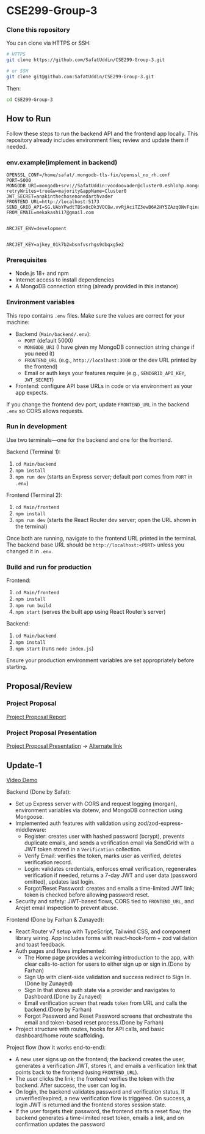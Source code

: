 # CSE299-Group-3

### Clone this repository

You can clone via HTTPS or SSH:

```bash
# HTTPS
git clone https://github.com/SafatUddin/CSE299-Group-3.git

# or SSH
git clone git@github.com:SafatUddin/CSE299-Group-3.git
```

Then:

```bash
cd CSE299-Group-3
```

## How to Run

Follow these steps to run the backend API and the frontend app locally. This repository already includes environment files; review and update them if needed.

### env.example(implement in backend)

```
OPENSSL_CONF=/home/safat/.mongodb-tls-fix/openssl_no_rh.conf
PORT=5000
MONGODB_URI=mongodb+srv://SafatUddin:voodoovader@cluster0.eshlohp.mongodb.net/CSE299?retryWrites=true&w=majority&appName=Cluster0
JWT_SECRET=anakinthechosenonedarthvader
FRONTEND_URL=http://localhost:5173
SEND_GRID_API=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
FROM_EMAIL=mekakashi17@gmail.com


ARCJET_ENV=development


ARCJET_KEY=ajkey_01k7b2wbsnfvsrhgs9dbqxg5e2
```


### Prerequisites
- Node.js 18+ and npm
- Internet access to install dependencies
- A MongoDB connection string (already provided in this instance)

### Environment variables
This repo contains `.env` files. Make sure the values are correct for your machine:
- Backend (`Main/backend/.env`):
	- `PORT` (default 5000)
	- `MONGODB_URI` (I have given my MongoDB connection string change if you need it)
	- `FRONTEND_URL` (e.g., `http://localhost:3000` or the dev URL printed by the frontend)
	- Email or auth keys your features require (e.g., `SENDGRID_API_KEY`, `JWT_SECRET`)
- Frontend: configure API base URLs in code or via environment as your app expects.

If you change the frontend dev port, update `FRONTEND_URL` in the backend `.env` so CORS allows requests.

### Run in development
Use two terminals—one for the backend and one for the frontend.

Backend (Terminal 1):
1) `cd Main/backend`
2) `npm install`
3) `npm run dev`  (starts an Express server; default port comes from `PORT` in `.env`)

Frontend (Terminal 2):
1) `cd Main/frontend`
2) `npm install`
3) `npm run dev`  (starts the React Router dev server; open the URL shown in the terminal)

Once both are running, navigate to the frontend URL printed in the terminal. The backend base URL should be `http://localhost:<PORT>` unless you changed it in `.env`.

### Build and run for production

Frontend:
1) `cd Main/frontend`
2) `npm install`
3) `npm run build`
4) `npm start`  (serves the built app using React Router’s server)

Backend:
1) `cd Main/backend`
2) `npm install`
3) `npm start`  (runs `node index.js`)

Ensure your production environment variables are set appropriately before starting.



## Proposal/Review
### Project Proposal

[Project Proposal Report](./Documents/CSE299_Project_Proposal_Group-3.pdf)

### Project Proposal Presentation

[Project Proposal Presentation](./Documents/Project_Proposal_Group-3_Presentation.pdf) -> [Alternate link](https://drive.google.com/file/d/1c_V2gUpclm6B3QuC5Vt8E9SqDrkchXZt/view?usp=drive_link)



## Update-1

[Video Demo](https://youtu.be/MfleyOah9Zo)

Backend (Done by Safat):
- Set up Express server with CORS and request logging (morgan), environment variables via dotenv, and MongoDB connection using Mongoose.
- Implemented auth features with validation using zod/zod-express-middleware:
	- Register: creates user with hashed password (bcrypt), prevents duplicate emails, and sends a verification email via SendGrid with a JWT token stored in a `Verification` collection.
	- Verify Email: verifies the token, marks user as verified, deletes verification record.
	- Login: validates credentials, enforces email verification, regenerates verification if needed, returns a 7-day JWT and user data (password omitted), updates last login.
	- Forgot/Reset Password: creates and emails a time-limited JWT link; token is checked before allowing password reset.
- Security and safety: JWT-based flows, CORS tied to `FRONTEND_URL`, and Arcjet email inspection to prevent abuse.

Frontend (Done by Farhan & Zunayed):
- React Router v7 setup with TypeScript, Tailwind CSS, and component library wiring. App includes forms with react-hook-form + zod validation and toast feedback.
- Auth pages and flows implemented:
	- The Home page provides a welcoming introduction to the app, with clear calls-to-action for users to either sign up or sign in.(Done by Farhan)
    - Sign Up with client-side validation and success redirect to Sign In.(Done by Zunayed)
	- Sign In that stores auth state via a provider and navigates to Dashboard.(Done by Zunayed)
	- Email verification screen that reads `token` from URL and calls the backend.(Done by Farhan)
	- Forgot Password and Reset Password screens that orchestrate the email and token-based reset process.(Done by Farhan)
- Project structure with routes, hooks for API calls, and basic dashboard/home route scaffolding.

Project flow (how it works end-to-end):
- A new user signs up on the frontend; the backend creates the user, generates a verification JWT, stores it, and emails a verification link that points back to the frontend (using `FRONTEND_URL`).
- The user clicks the link; the frontend verifies the token with the backend. After success, the user can log in.
- On login, the backend validates password and verification status. If unverified/expired, a new verification flow is triggered. On success, a login JWT is returned and the frontend stores session state.
- If the user forgets their password, the frontend starts a reset flow; the backend generates a time-limited reset token, emails a link, and on confirmation updates the password